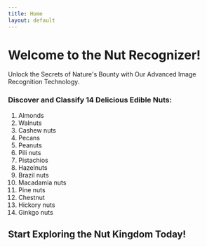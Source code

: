 ```yaml
---
title: Home
layout: default
---
```


# Welcome to the Nut Recognizer!

Unlock the Secrets of Nature's Bounty with Our Advanced Image Recognition Technology.

### Discover and Classify 14 Delicious Edible Nuts:
1. Almonds
2. Walnuts
3. Cashew nuts
4. Pecans
5. Peanuts
6. Pili nuts
7. Pistachios
8. Hazelnuts
9. Brazil nuts
10. Macadamia nuts
11. Pine nuts
12. Chestnut
13. Hickory nuts
14. Ginkgo nuts

## Start Exploring the Nut Kingdom Today!

